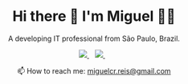 
<h1 align='center'>
  Hi there 👋 I'm Miguel 👨‍💻
</h1>

<p align='center'>
  A developing IT professional from São Paulo, Brazil.
</p>

<p align='center'>

  <a href="https://www.linkedin.com/in/migueldacruzreis">
    <img src="https://img.shields.io/badge/linkedin-%230077B5.svg?&style=for-the-badge&logo=linkedin&logoColor=white" />
  </a>&nbsp;&nbsp;
  <a href="https://www.instagram.com/miguel.reiss">
    <img src="https://img.shields.io/badge/instagram-%23E4405F.svg?&style=for-the-badge&logo=instagram&logoColor=white" />        
  </a>&nbsp;&nbsp;
  
  <p align='center'>
  📫 How to reach me: <a href='mailto:miguelcr.reis@gmail.com'>miguelcr.reis@gmail.com</a>
</p>
